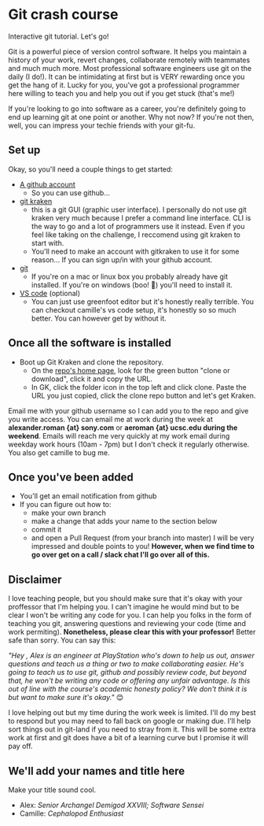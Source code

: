 # Git crash course
Interactive git tutorial. Let's go!

Git is a powerful piece of version control software. It helps you maintain a history of your work, revert changes, collaborate remotely with teammates and much much more. Most professional software engineers use git on the daily (I do!). It can be intimidating at first but is VERY rewarding once you get the hang of it. Lucky for you, you've got a professional programmer here willing to teach you and help you out if you get stuck (that's me!) 

If you're looking to go into software as a career, you're definitely going to end up learning git at one point or another. Why not now? If you're not then, well, you can impress your techie friends with your git-fu.

## Set up

Okay, so you'll need a couple things to get started:
* [A github account](https://github.com/join) 
  * So you can use github...
* [git kraken](https://www.gitkraken.com/) 
  * this is a git GUI (graphic user interface). I personally do not use git kraken very much because I prefer a command line interface. CLI is the way to go and a lot of programmers use it instead. Even if you feel like taking on the challenge, I reccomend using git kraken to start with. 
  * You'll need to make an account with gitkraken to use it for some reason... If you can sign up/in with your github account.
* [git](https://git-scm.com/book/en/v2/Getting-Started-Installing-Git) 
  * If you're on a mac or linux box you probably already have git installed. If you're on windows (boo! :poop:) you'll need to install it.
* [VS code](https://code.visualstudio.com/download) (optional)
  * You can just use greenfoot editor but it's honestly really terrible. You can checkout camille's vs code setup, it's honestly so so much better. You can however get by without it.
  
 ## Once all the software is installed
 
* Boot up Git Kraken and clone the repository.
  * On the [repo's home page](https://github.com/klvs/git-crash-course), look for the green button "clone or download", click it and copy the URL.
  * In GK, click the folder icon in the top left and click clone. Paste the URL you just copied, click the clone repo button and let's get Kraken.
  
Email me with your github username so I can add you to the repo and give you write access. You can email me at work during the week at **alexander.roman {at} sony.com**  or **aeroman {at} ucsc.edu during the weekend**. Emails will reach me very quickly at my work email during weekday work hours (10am - 7pm) but I don't check it regularly otherwise. You also get camille to bug me.

## Once you've been added
* You'll get an email notification from github
* If you can figure out how to:
  * make your own branch
  * make a change that adds your name to the section below
  * commit it
  * and open a Pull Request (from your branch into master)
I will be very impressed and double points to you! **However, when we find time to go over get on a call / slack chat I'll go over all of this.**

## Disclaimer
I love teaching people, but you should make sure that it's okay with your proffessor that I'm helping you. I can't imagine he would mind but to be clear I won't be writing any code for you. I can help you folks in the form of teaching you git, answering questions and reviewing your code (time and work permiting). **Nonetheless, please clear this with your professor!** Better safe than sorry. You can say this: 

_"Hey <whatever his name is>, Alex is an engineer at PlayStation who's down to help us out, answer questions and teach us a thing or two to make collaborating easier. He's going to teach us to use git, github and possibly review code, but beyond that, he won't be writing any code or offering any unfair advantage. Is this out of line with the course's academic honesty policy? We don't think it is but want to make sure it's okay."_ :blush:
  
I love helping out but my time during the work week is limited. I'll do my best to respond but you may need to fall back on google or making due. I'll help sort things out in git-land if you need to stray from it. This will be some extra work at first and git does have a bit of a learning curve but I promise it will pay off. 

## We'll add your names and title here
Make your title sound cool.
* Alex: _Senior Archangel Demigod XXVIII; Software Sensei_
* Camille: _Cephalopod Enthusiast_
